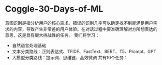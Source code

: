 # Coggle-30-Days-of-ML
意图识别是指分析用户的核心需求，错误的识别几乎可以确定找不到能满足用户需求的内容，导致产生非常差的用户体验。在对话过程中要准确理解对方所想表达的意思，这是具有很大挑战性的任务。
我们将学习：
- 自然语言处理基础
- 文本分类路线：正则表达式、TFIDF、FastText、BERT、T5、Prompt、GPT
- 大模型分类路线：提示词、思维链、高效微调
共有10个任务：
